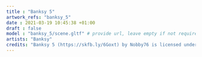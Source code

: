```yaml
---
title : "Banksy 5"
artwork_refs: "banksy_5"
date : 2021-03-19 10:45:38 +01:00
draft : false
model : "banksy_5/scene.gltf" # provide url, leave empty if not required
artists: "Banksy"
credits: "Banksy 5 (https://skfb.ly/6Goxt) by Nobby76 is licensed under Creative Commons Attribution (http://creativecommons.org/licenses/by/4.0/)."
---
```

